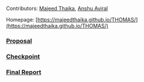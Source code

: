 Contributors: [Majeed Thaika](https://github.com/majeedthaika), [Anshu Aviral](https://github.com/cyclotronian)

Homepage: [https://majeedthaika.github.io/THOMAS/](https://majeedthaika.github.io/THOMAS/) 

### [Proposal](https://majeedthaika.github.io/THOMAS/proposal)
### [Checkpoint](https://majeedthaika.github.io/THOMAS/checkpoint)
### [Final Report](https://majeedthaika.github.io/THOMAS/final_report.pdf)
